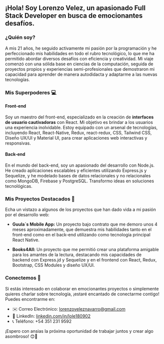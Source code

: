 ## ¡Hola! Soy Lorenzo Velez, un apasionado Full Stack Developer en busca de emocionantes desafíos.

### ¿Quién soy?
A mis 21 años, he seguido activamente mi pasión por la programación y he perfeccionado mis habilidades en todo el rubro tecnológico, lo que me ha permitido abordar diversos desafíos con eficiencia y creatividad. Mi viaje comenzó con una sólida base en ciencias de la computación, seguida de proyectos propios y experiencias semi-profesionales que demostraron mi capacidad para aprender de manera autodidacta y adaptarme a las nuevas tecnologías.

### Mis Superpoderes 💻

#### Front-end
Soy un maestro del front-end, especializado en la creación de **interfaces de usuario cautivadoras** con React. Mi objetivo es brindar a los usuarios una experiencia inolvidable. Estoy equipado con un arsenal de tecnologías, incluyendo React, React-Native, Redux, react-redux, CSS, Tailwind CSS, Diseño UX/UI y Material UI, para crear aplicaciones web interactivas y responsivas.

#### Back-end
En el mundo del back-end, soy un apasionado del desarrollo con Node.js. He creado aplicaciones escalables y eficientes utilizando Express.js y Sequelize, y he modelado bases de datos relacionales y no relacionales como MongoDB, Firebase y PostgreSQL. Transformo ideas en soluciones tecnológicas.

### Mis Proyectos Destacados 🚀

Echa un vistazo a algunos de los proyectos que han dado vida a mi pasión por el desarrollo web:

- **Guula´s Mobile App:** Un proyecto bajo contrato que me demoro unos 4 meses aproximadamente, que demuestra mis habilidades tanto en el front-end como en el back-end utilizando como tecnologia principal React Native.

- **Books4All:** Un proyecto que me permitió crear una plataforma amigable para los amantes de la lectura, destacando mis capacidades de backend con Express.jd y Sequelize y en el frontend con React, Redux, Bootstrap, CSS Modules y diseño UX/UI.

### Conectemos 📩

Si estás interesado en colaborar en emocionantes proyectos o simplemente quieres charlar sobre tecnología, ¡estaré encantado de conectarme contigo! Puedes encontrarme en:

- ✉️ Correo Electrónico: lorenzoveleznavarro@gmail.com
- 📱 LinkedIn: [linkedin.com/in/lole180902](https://www.linkedin.com/in/lole180902)
- 📞 Teléfono: +54 351 231 9592

¡Espero con ansias la próxima oportunidad de trabajar juntos y crear algo asombroso! 😊🚀

